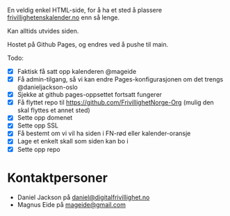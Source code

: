 En veldig enkel HTML-side, for å ha et sted å plassere [frivillighetenskalender.no](https://frivillighetenskalender.no) enn så lenge.

Kan alltids utvides siden.

Hostet på Github Pages, og endres ved å pushe til main.

Todo:

- [x] Faktisk få satt opp kalenderen @mageide
- [x] Få admin-tilgang, så vi kan endre Pages-konfigurasjonen om det trengs @danieljackson-oslo
- [x] Sjekke at github pages-oppsettet fortsatt fungerer
- [x] Få flyttet repo til https://github.com/FrivillighetNorge-Org (mulig den skal flyttes et annet sted)
- [x] Sette opp domenet
- [x] Sette opp SSL
- [x] Få bestemt om vi vil ha siden i FN-rød eller kalender-oransje
- [x] Lage et enkelt skall som siden kan bo i
- [x] Sette opp repo

# Kontaktpersoner

- Daniel Jackson på daniel@digitalfrivillighet.no
- Magnus Eide på mageide@gmail.com

